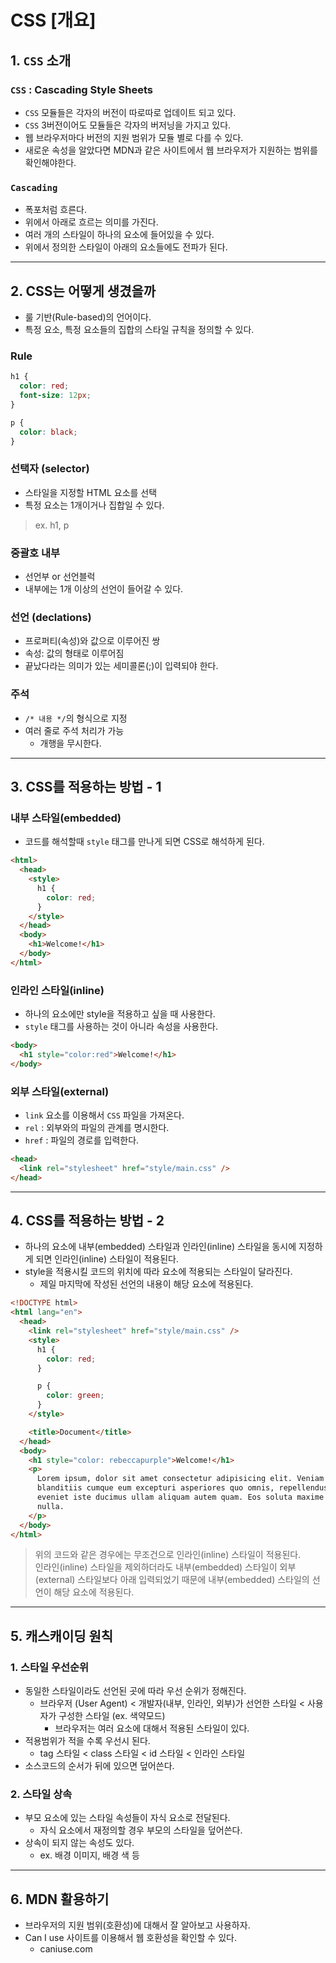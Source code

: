 # CSS [개요]

## 1. `CSS` 소개

### `CSS` : Cascading Style Sheets

- `CSS` 모듈들은 각자의 버전이 따로따로 업데이트 되고 있다.
- `CSS` 3버전이어도 모듈들은 각자의 버저닝을 가지고 있다.
- 웹 브라우저마다 버전의 지원 범위가 모듈 별로 다를 수 있다.
- 새로운 속성을 알았다면 MDN과 같은 사이트에서 웹 브라우저가 지원하는 범위를 확인해야한다.

### `Cascading`

- 폭포처럼 흐른다.
- 위에서 아래로 흐르는 의미를 가진다.
- 여러 개의 스타일이 하나의 요소에 들어있을 수 있다.
- 위에서 정의한 스타일이 아래의 요소들에도 전파가 된다.

---

## 2. CSS는 어떻게 생겼을까

- 룰 기반(Rule-based)의 언어이다.
- 특정 요소, 특정 요소들의 집합의 스타일 규칙을 정의할 수 있다.

### Rule

```css
h1 {
  color: red;
  font-size: 12px;
}

p {
  color: black;
}
```

### 선택자 (selector)

- 스타일을 지정할 HTML 요소를 선택
- 특정 요소는 1개이거나 집합일 수 있다.

> ex. h1, p

### 중괄호 내부

- 선언부 or 선언블럭
- 내부에는 1개 이상의 선언이 들어갈 수 있다.

### 선언 (declations)

- 프로퍼티(속성)와 값으로 이루어진 쌍
- 속성: 값의 형태로 이루어짐
- 끝났다라는 의미가 있는 세미콜론(;)이 입력되야 한다.

### 주석

- `/* 내용 */`의 형식으로 지정
- 여러 줄로 주석 처리가 가능
  - 개행을 무시한다.

---

## 3. CSS를 적용하는 방법 - 1

### 내부 스타일(embedded)

- 코드를 해석할때 `style` 태그를 만나게 되면 CSS로 해석하게 된다.

```html
<html>
  <head>
    <style>
      h1 {
        color: red;
      }
    </style>
  </head>
  <body>
    <h1>Welcome!</h1>
  </body>
</html>
```

### 인라인 스타일(inline)

- 하나의 요소에만 style을 적용하고 싶을 때 사용한다.
- `style` 태그를 사용하는 것이 아니라 속성을 사용한다.

```html
<body>
  <h1 style="color:red">Welcome!</h1>
</body>
```

### 외부 스타일(external)

- `link` 요소를 이용해서 `CSS` 파일을 가져온다.
- `rel` : 외부와의 파일의 관계를 명시한다.
- `href` : 파일의 경로를 입력한다.

```html
<head>
  <link rel="stylesheet" href="style/main.css" />
</head>
```

---

## 4. CSS를 적용하는 방법 - 2

- 하나의 요소에 내부(embedded) 스타일과 인라인(inline) 스타일을 동시에 지정하게 되면 인라인(inline) 스타일이 적용된다.
- style을 적용시킬 코드의 위치에 따라 요소에 적용되는 스타일이 달라진다.
  - 제일 마지막에 작성된 선언의 내용이 해당 요소에 적용된다.

```html
<!DOCTYPE html>
<html lang="en">
  <head>
    <link rel="stylesheet" href="style/main.css" />
    <style>
      h1 {
        color: red;
      }

      p {
        color: green;
      }
    </style>

    <title>Document</title>
  </head>
  <body>
    <h1 style="color: rebeccapurple">Welcome!</h1>
    <p>
      Lorem ipsum, dolor sit amet consectetur adipisicing elit. Veniam
      blanditiis cumque eum excepturi asperiores quo omnis, repellendus nam
      eveniet iste ducimus ullam aliquam autem quam. Eos soluta maxime odio
      nulla.
    </p>
  </body>
</html>
```

> 위의 코드와 같은 경우에는 무조건으로 인라인(inline) 스타일이 적용된다.  
> 인라인(inline) 스타일을 제외하더라도 내부(embedded) 스타일이 외부(external) 스타일보다 아래 입력되었기 때문에 내부(embedded) 스타일의 선언이 해당 요소에 적용된다.

---

## 5. 캐스캐이딩 원칙

### 1. 스타일 우선순위

- 동일한 스타일이라도 선언된 곳에 따라 우선 순위가 정해진다.
  - 브라우저 (User Agent) < 개발자(내부, 인라인, 외부)가 선언한 스타일 < 사용자가 구성한 스타일 (ex. 색약모드)
    - 브라우저는 여러 요소에 대해서 적용된 스타일이 있다.
- 적용범위가 적을 수록 우선시 된다.
  - tag 스타일 < class 스타일 < id 스타일 < 인라인 스타일
- 소스코드의 순서가 뒤에 있으면 덮어쓴다.

### 2. 스타일 상속

- 부모 요소에 있는 스타일 속성들이 자식 요소로 전달된다.
  - 자식 요소에서 재정의할 경우 부모의 스타일을 덮어쓴다.
- 상속이 되지 않는 속성도 있다.
  - ex. 배경 이미지, 배경 색 등

---

## 6. MDN 활용하기

- 브라우저의 지원 범위(호환성)에 대해서 잘 알아보고 사용하자.
- Can I use 사이트를 이용해서 웹 호환성을 확인할 수 있다.
  - caniuse.com
